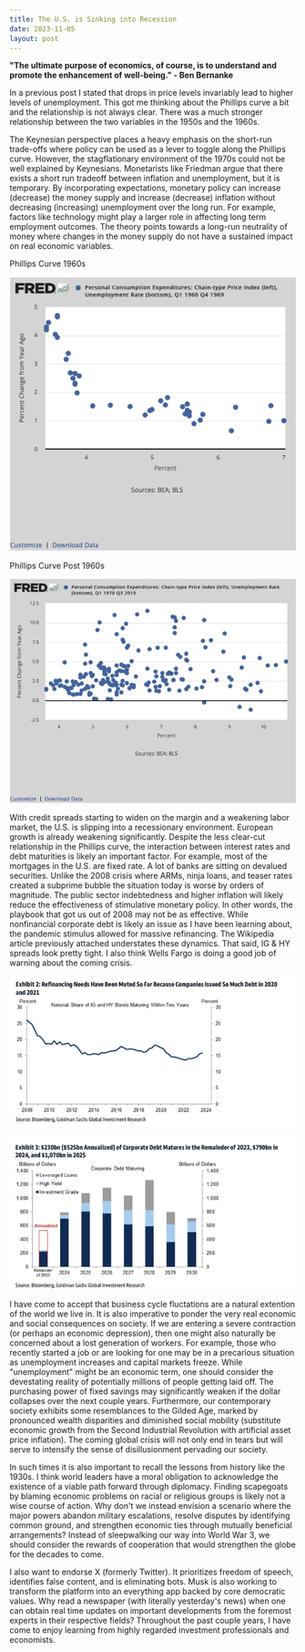 ```yaml
---
title: The U.S. is Sinking into Recession
date: 2023-11-05
layout: post
---
```


**"The ultimate purpose of economics, of course, is to understand and promote the enhancement of well-being." - Ben Bernanke**

In a previous post I stated that drops in price levels invariably lead to higher levels of unemployment. 
This got me thinking about the Phillips curve a bit and the relationship is not always clear. 
There was a much stronger relationship between the two variables in the 1950s and the 1960s. 

The Keynesian perspective places a heavy emphasis on the short-run trade-offs where policy can be used as a lever to toggle along the Phillips curve. 
However, the stagflationary environment of the 1970s could not be well explained by Keynesians. 
Monetarists like Friedman argue that there exists a short run tradeoff between inflation and unemployment, but it is temporary. 
By incorporating expectations, monetary policy can increase (decrease) the money supply and increase (decrease) inflation without decreasing (increasing) unemployment over the long run. 
For example, factors like technology might play a larger role in affecting long term employment outcomes. 
The theory points towards a long-run neutrality of money where changes in the money supply do not have a sustained impact on real economic variables. 

Phillips Curve 1960s

![phillips1](/assets/images/phillips1.png)

Phillips Curve Post 1960s

![phillips2](/assets/images/phillips2.png)

With credit spreads starting to widen on the margin and a weakening labor market, the U.S. is slipping into a recessionary environment. 
European growth is already weakening significantly. 
Despite the less clear-cut relationship in the Phillips curve, the interaction between interest rates and debt maturities is likely an important factor.
For example, most of the mortgages in the U.S. are fixed rate. A lot of banks are sitting on devalued securities. Unlike the 2008 crisis where ARMs, ninja loans, and teaser rates created a subprime bubble the situation today is worse by orders of magnitude. The public sector indebtedness and higher inflation will likely reduce the effectiveness of stimulative monetary policy. In other words, the playbook that got us out of 2008 may not be as effective. 
While nonfinancial corporate debt is likely an issue as I have been learning about, the pandemic stimulus allowed for massive refinancing.
The Wikipedia article previously attached understates these dynamics. 
That said, IG & HY spreads look pretty tight. 
I also think Wells Fargo is doing a good job of warning about the coming crisis. 

![corprefi](/assets/images/corprefinancing.png)

![corpmaturities](/assets/images/corpmaturities.png)

I have come to accept that business cycle fluctations are a natural extention of the world we live in. It is also imperative to ponder the very real economic and social consequences on society. 
If we are entering a severe contraction (or perhaps an economic depression), then one might also naturally be concerned about a lost generation of workers. 
For example, those who recently started a job or are looking for one may be in a precarious situation as unemployment increases and capital markets freeze. 
While "unemployment" might be an economic term, one should consider the devestating reality of potentially millions of people getting laid off.
The purchasing power of fixed savings may significantly weaken if the dollar collapses over the next couple years.
Furthermore, our contemporary society exhibits some resemblances to the Gilded Age, marked by pronounced wealth disparities and diminished social mobility (substitute economic growth from the Second Industrial Revolution with artificial asset price inflation). 
The coming global crisis will not only end in tears but will serve to intensify the sense of disillusionment pervading our society.

In such times it is also important to recall the lessons from history like the 1930s. 
I think world leaders have a moral obligation to acknowledge the existence of a viable path forward through diplomacy.
Finding scapegoats by blaming economic problems on racial or religious groups is likely not a wise course of action. 
Why don't we instead envision a scenario where the major powers abandon military escalations, resolve disputes by identifying common ground, and strengthen economic ties through mutually beneficial arrangements? 
Instead of sleepwalking our way into World War 3, we should consider the rewards of cooperation that would strengthen the globe for the decades to come.

I also want to endorse X (formerly Twitter). 
It prioritizes freedom of speech, identifies false content, and is eliminating bots. 
Musk is also working to transform the platform into an everything app backed by core democratic values.
Why read a newspaper (with literally yesterday's news) when one can obtain real time updates on important developments from the foremost experts in their respective fields? 
Throughout the past couple years, I have come to enjoy learning from highly regarded investment professionals and economists.
